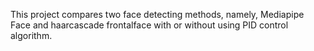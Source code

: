 This project compares two face detecting methods, namely, Mediapipe Face and haarcascade frontalface with or without using PID control algorithm.  
